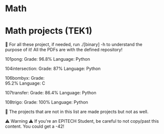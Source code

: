 # Math
Math projects (TEK1)
===================

🎯 For all these project, if needed, run ./[binary] -h to understand the purpose of it!
All the PDFs are with the defined repository!

101pong:
  Grade:
        96.8%
  Language:
        Python

104intersection:
  Grade:
        87%
  Language:
        Python
  
106bombyx:
   Grade:  
        95.2%
  Language:
        C
 
107transfer:
  Grade:
        86.4%
  Language:
        Python
  
108trigo:
  Grade:
        100%
  Language:
        Python
  
  
🚩 The projects that are not in this list are made projects but not as well.
  
⚠️ Warning ⚠️ If you're an EPITECH Student, be careful to not copy/past this content. You could get a -42!
